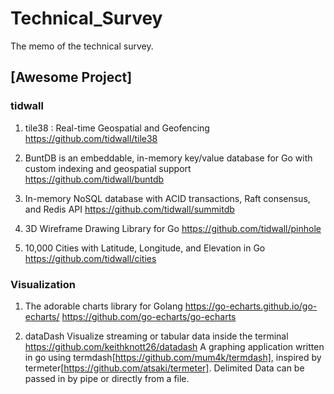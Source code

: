 # Technical_Survey
The memo of the technical survey.


## [Awesome Project]

### tidwall

1. tile38 : Real-time Geospatial and Geofencing
https://github.com/tidwall/tile38

2. BuntDB is an embeddable, in-memory key/value database for Go with custom indexing and geospatial support
https://github.com/tidwall/buntdb

3. In-memory NoSQL database with ACID transactions, Raft consensus, and Redis API
https://github.com/tidwall/summitdb

4. 3D Wireframe Drawing Library for Go 
https://github.com/tidwall/pinhole

5. 10,000 Cities with Latitude, Longitude, and Elevation in Go
https://github.com/tidwall/cities


### Visualization
1. The adorable charts library for Golang https://go-echarts.github.io/go-echarts/
https://github.com/go-echarts/go-echarts

2. dataDash Visualize streaming or tabular data inside the terminal
https://github.com/keithknott26/datadash
A graphing application written in go using termdash[https://github.com/mum4k/termdash], inspired by termeter[https://github.com/atsaki/termeter]. Delimited Data can be passed in by pipe or directly from a file.


